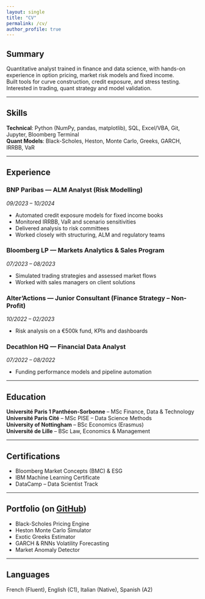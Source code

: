 ```yaml
---
layout: single
title: "CV"
permalink: /cv/
author_profile: true
---
```


## Summary  
Quantitative analyst trained in finance and data science, with hands-on experience in option pricing, market risk models and fixed income.  
Built tools for curve construction, credit exposure, and stress testing. Interested in trading, quant strategy and model validation.

---

## Skills  
**Technical**: Python (NumPy, pandas, matplotlib), SQL, Excel/VBA, Git, Jupyter, Bloomberg Terminal  
**Quant Models**: Black-Scholes, Heston, Monte Carlo, Greeks, GARCH, IRRBB, VaR

---

## Experience

### BNP Paribas — ALM Analyst (Risk Modelling)  
*09/2023 – 10/2024*  
- Automated credit exposure models for fixed income books  
- Monitored IRRBB, VaR and scenario sensitivities  
- Delivered analysis to risk committees  
- Worked closely with structuring, ALM and regulatory teams  

### Bloomberg LP — Markets Analytics & Sales Program  
*07/2023 – 08/2023*  
- Simulated trading strategies and assessed market flows  
- Worked with sales managers on client solutions  

### Alter’Actions — Junior Consultant (Finance Strategy – Non-Profit)  
*10/2022 – 02/2023*  
- Risk analysis on a €500k fund, KPIs and dashboards  

### Decathlon HQ — Financial Data Analyst  
*07/2022 – 08/2022*  
- Funding performance models and pipeline automation

---

## Education

**Université Paris 1 Panthéon-Sorbonne** – MSc Finance, Data & Technology  
**Université Paris Cité** – MSc PISE – Data Science Methods  
**University of Nottingham** – BSc Economics (Erasmus)  
**Université de Lille** – BSc Law, Economics & Management

---

## Certifications  
- Bloomberg Market Concepts (BMC) & ESG  
- IBM Machine Learning Certificate  
- DataCamp – Data Scientist Track

---

## Portfolio (on [GitHub](https://github.com/MaysaaRais/portfolio))  
- Black-Scholes Pricing Engine  
- Heston Monte Carlo Simulator  
- Exotic Greeks Estimator  
- GARCH & RNNs Volatility Forecasting  
- Market Anomaly Detector

---

## Languages  
French (Fluent), English (C1), Italian (Native), Spanish (A2)
